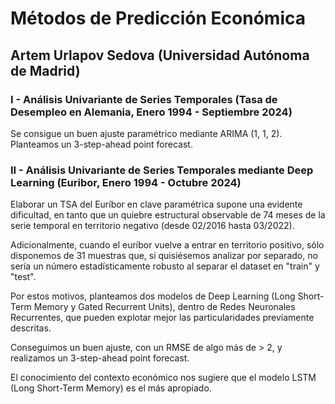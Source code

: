 # Métodos de Predicción Económica
## Artem Urlapov Sedova (Universidad Autónoma de Madrid)

<p align="justify">

### I - Análisis Univariante de Series Temporales (Tasa de Desempleo en Alemania, Enero 1994 - Septiembre 2024)

Se consigue un buen ajuste paramétrico mediante ARIMA (1, 1, 2). Planteamos un 3-step-ahead point forecast.



### II - Análisis Univariante de Series Temporales mediante Deep Learning (Euribor, Enero 1994 - Octubre 2024)

Elaborar un TSA del Euríbor en clave paramétrica supone una evidente dificultad, en tanto que un quiebre estructural observable de 74 meses de la serie temporal en territorio negativo (desde 02/2016 hasta 03/2022).

Adicionalmente, cuando el euríbor vuelve a entrar en territorio positivo, sólo disponemos de 31 muestras que, si quisiésemos analizar por separado, no sería un número estadísticamente robusto al separar el dataset en "train" y "test".

Por estos motivos, planteamos dos modelos de Deep Learning (Long Short-Term Memory y Gated Recurrent Units), dentro de Redes Neuronales Recurrentes, que pueden explotar mejor las particularidades previamente descritas.

Conseguimos un buen ajuste, con un RMSE de algo más de > 2, y realizamos un 3-step-ahead point forecast.

El conocimiento del contexto económico nos sugiere que el modelo LSTM (Long Short-Term Memory) es el más apropiado.

</p>
